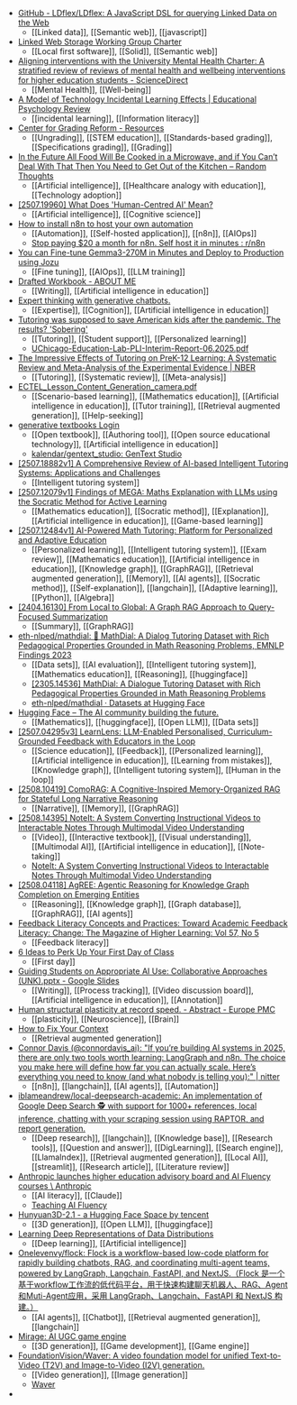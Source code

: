 - [GitHub - LDflex/LDflex: A JavaScript DSL for querying Linked Data on the Web](https://github.com/LDflex/LDflex/)
	- [[Linked data]], [[Semantic web]], [[javascript]]
- [Linked Web Storage Working Group Charter](https://www.w3.org/2024/09/linked-web-storage-wg-charter.html)
	- [[Local first software]], [[Solid]], [[Semantic web]]
- [Aligning interventions with the University Mental Health Charter: A stratified review of reviews of mental health and wellbeing interventions for higher education students - ScienceDirect](https://www.sciencedirect.com/science/article/pii/S1747938X25000533?dgcid=raven_sd_aip_email)
	- [[Mental Health]], [[Well-being]]
- [A Model of Technology Incidental Learning Effects | Educational Psychology Review](https://link.springer.com/article/10.1007/s10648-020-09575-5)
	- [[incidental learning]], [[Information literacy]]
- [Center for Grading Reform - Resources](https://www.centerforgradingreform.org/resources/)
	- [[Ungrading]], [[STEM education]], [[Standards-based grading]], [[Specifications grading]], [[Grading]]
- [In the Future All Food Will Be Cooked in a Microwave, and if You Can’t Deal With That Then You Need to Get Out of the Kitchen – Random Thoughts](https://www.colincornaby.me/2025/08/in-the-future-all-food-will-be-cooked-in-a-microwave-and-if-you-cant-deal-with-that-then-you-need-to-get-out-of-the-kitchen/)
	- [[Artificial intelligence]], [[Healthcare analogy with education]], [[Technology adoption]]
- [[2507.19960] What Does 'Human-Centred AI' Mean?](https://arxiv.org/abs/2507.19960)
	- [[Artificial intelligence]], [[Cognitive science]]
- [How to install n8n to host your own automation](https://www.hostinger.com/tutorials/how-to-install-n8n)
	- [[Automation]], [[Self-hosted application]], [[n8n]], [[AIOps]]
	- [Stop paying $20 a month for n8n. Self host it in minutes : r/n8n](https://www.reddit.com/r/n8n/comments/1mz29g9/stop_paying_20_a_month_for_n8n_self_host_it_in/)
- [You can Fine-tune Gemma3-270M in Minutes and Deploy to Production using Jozu](https://mranand.substack.com/p/you-can-fine-tune-gemma3-270m-in)
	- [[Fine tuning]], [[AIOps]], [[LLM training]]
- [Drafted Workbook - ABOUT ME](https://www.drlilyabadal.com/drafted-workbook.html)
	- [[Writing]], [[Artificial intelligence in education]]
- [Expert thinking with generative chatbots.](https://psycnet.apa.org/doiLanding?doi=10.1037%2Fmac0000199)
	- [[Expertise]], [[Cognition]], [[Artificial intelligence in education]]
- [Tutoring was supposed to save American kids after the pandemic. The results? 'Sobering'](https://hechingerreport.org/proof-points-tutoring-effectiveness/)
	- [[Tutoring]], [[Student support]], [[Personalized learning]]
	- [UChicago-Education-Lab-PLI-Interim-Report-06.2025.pdf](https://www.mdrc.org/sites/default/files/UChicago-Education-Lab-PLI-Interim-Report-06.2025.pdf)
- [The Impressive Effects of Tutoring on PreK-12 Learning: A Systematic Review and Meta-Analysis of the Experimental Evidence | NBER](https://www.nber.org/papers/w27476)
	- [[Tutoring]], [[Systematic review]], [[Meta-analysis]]
- [ECTEL_Lesson_Content_Generation_camera.pdf](https://learninganalytics.upenn.edu/ryanbaker/ECTEL_Lesson_Content_Generation_camera.pdf)
	- [[Scenario-based learning]], [[Mathematics education]], [[Artificial intelligence in education]], [[Tutor training]], [[Retrieval augmented generation]], [[Help-seeking]]
- [generative textbooks Login](https://generativetextbooks.org/login)
	- [[Open textbook]], [[Authoring tool]], [[Open source educational technology]], [[Artificial intelligence in education]]
	- [kalendar/gentext_studio: GenText Studio](https://github.com/kalendar/gentext_studio)
- [[2507.18882v1] A Comprehensive Review of AI-based Intelligent Tutoring Systems: Applications and Challenges](https://arxiv.org/abs/2507.18882v1)
	- [[Intelligent tutoring system]]
- [[2507.12079v1] Findings of MEGA: Maths Explanation with LLMs using the Socratic Method for Active Learning](https://arxiv.org/abs/2507.12079v1)
	- [[Mathematics education]], [[Socratic method]], [[Explanation]], [[Artificial intelligence in education]], [[Game-based learning]]
- [[2507.12484v1] AI-Powered Math Tutoring: Platform for Personalized and Adaptive Education](https://arxiv.org/abs/2507.12484v1)
	- [[Personalized learning]], [[Intelligent tutoring system]], [[Exam review]], [[Mathematics education]], [[Artificial intelligence in education]], [[Knowledge graph]], [[GraphRAG]], [[Retrieval augmented generation]], [[Memory]], [[AI agents]], [[Socratic method]], [[Self-explanation]], [[langchain]], [[Adaptive learning]], [[Python]], [[Algebra]]
- [[2404.16130] From Local to Global: A Graph RAG Approach to Query-Focused Summarization](https://arxiv.org/abs/2404.16130)
	- [[Summary]], [[GraphRAG]]
- [eth-nlped/mathdial: 🧮 MathDial: A Dialog Tutoring Dataset with Rich Pedagogical Properties Grounded in Math Reasoning Problems, EMNLP Findings 2023](https://github.com/eth-nlped/mathdial)
	- [[Data sets]], [[AI evaluation]], [[Intelligent tutoring system]], [[Mathematics education]], [[Reasoning]], [[huggingface]]
	- [[2305.14536] MathDial: A Dialogue Tutoring Dataset with Rich Pedagogical Properties Grounded in Math Reasoning Problems](https://arxiv.org/abs/2305.14536)
	- [eth-nlped/mathdial · Datasets at Hugging Face](https://huggingface.co/datasets/eth-nlped/mathdial)
- [Hugging Face – The AI community building the future.](https://huggingface.co/datasets?other=math)
	- [[Mathematics]], [[huggingface]], [[Open LLM]], [[Data sets]]
- [[2507.04295v3] LearnLens: LLM-Enabled Personalised, Curriculum-Grounded Feedback with Educators in the Loop](https://arxiv.org/abs/2507.04295v3)
	- [[Science education]], [[Feedback]], [[Personalized learning]], [[Artificial intelligence in education]], [[Learning from mistakes]], [[Knowledge graph]], [[Intelligent tutoring system]], [[Human in the loop]]
- [[2508.10419] ComoRAG: A Cognitive-Inspired Memory-Organized RAG for Stateful Long Narrative Reasoning](https://arxiv.org/abs/2508.10419)
	- [[Narrative]], [[Memory]], [[GraphRAG]]
- [[2508.14395] NoteIt: A System Converting Instructional Videos to Interactable Notes Through Multimodal Video Understanding](https://arxiv.org/abs/2508.14395)
	- [[Video]], [[Interactive textbook]], [[Visual understanding]], [[Multimodal AI]], [[Artificial intelligence in education]], [[Note-taking]]
	- [NoteIt: A System Converting Instructional Videos to Interactable Notes Through Multimodal Video Understanding](https://zhaorunning.github.io/NoteIt/)
- [[2508.04118] AgREE: Agentic Reasoning for Knowledge Graph Completion on Emerging Entities](https://arxiv.org/abs/2508.04118)
	- [[Reasoning]], [[Knowledge graph]], [[Graph database]], [[GraphRAG]], [[AI agents]]
- [Feedback Literacy Concepts and Practices: Toward Academic Feedback Literacy: Change: The Magazine of Higher Learning: Vol 57, No 5](https://www.tandfonline.com/doi/abs/10.1080/00091383.2025.2539038?trk=feed_main-feed-card_feed-article-content)
	- [[Feedback literacy]]
- [6 Ideas to Perk Up Your First Day of Class](https://www.chronicle.com/article/6-ideas-to-perk-up-your-first-day-of-class?trk=feed_main-feed-card_feed-article-content)
	- [[First day]]
- [Guiding Students on Appropriate AI Use: Collaborative Approaches (UNK).pptx - Google Slides](https://docs.google.com/presentation/d/1CZVsiyFpMt_QicPBKHEeqbJG0ajmD-Ov/mobilepresent#slide=id.g2b2b02af8fa_1_150)
	- [[Writing]], [[Process tracking]], [[Video discussion board]], [[Artificial intelligence in education]], [[Annotation]]
- [Human structural plasticity at record speed. - Abstract - Europe PMC](https://europepmc.org/article/PMC/3353540)
	- [[plasticity]], [[Neuroscience]], [[Brain]]
- [How to Fix Your Context](https://www.dbreunig.com/2025/06/26/how-to-fix-your-context.html)
	- [[Retrieval augmented generation]]
- [Connor Davis (@connordavis_ai): "If you’re building AI systems in 2025, there are only two tools worth learning: LangGraph and n8n. The choice you make here will define how far you can actually scale. Here’s everything you need to know (and what nobody is telling you):" | nitter](https://nitter.net/connordavis_ai/status/1959212761558466829#m)
	- [[n8n]], [[langchain]], [[AI agents]], [[Automation]]
- [iblameandrew/local-deepsearch-academic: An implementation of Google Deep Search 🕵️ with support for 1000+ references, local inference, chatting with your scraping session using RAPTOR, and report generation.](https://github.com/iblameandrew/local-deepsearch-academic)
	- [[Deep research]], [[langchain]], [[Knowledge base]], [[Research tools]], [[Question and answer]], [[DigLearning]], [[Search engine]], [[LlamaIndex]], [[Retrieval augmented generation]], [[Local AI]], [[streamlit]], [[Research article]], [[Literature review]]
- [Anthropic launches higher education advisory board and AI Fluency courses \ Anthropic](https://www.anthropic.com/news/anthropic-higher-education-initiatives)
	- [[AI literacy]], [[Claude]]
	- [Teaching AI Fluency](https://anthropic.skilljar.com/teaching-ai-fluency)
- [Hunyuan3D-2.1 - a Hugging Face Space by tencent](https://huggingface.co/spaces/tencent/Hunyuan3D-2.1)
	- [[3D generation]], [[Open LLM]], [[huggingface]]
- [Learning Deep Representations of Data Distributions](https://ma-lab-berkeley.github.io/deep-representation-learning-book/)
	- [[Deep learning]], [[Artificial intelligence]]
- [Onelevenvy/flock: Flock is a workflow-based low-code platform for rapidly building chatbots, RAG, and coordinating multi-agent teams, powered by LangGraph, Langchain, FastAPI, and NextJS.（Flock 是一个基于workflow工作流的低代码平台，用于快速构建聊天机器人、RAG、Agent和Muti-Agent应用，采用 LangGraph、Langchain、FastAPI 和 NextJS 构建。）](https://github.com/Onelevenvy/flock)
	- [[AI agents]], [[Chatbot]], [[Retrieval augmented generation]], [[langchain]]
- [Mirage: AI UGC game engine](https://blog.dynamicslab.ai/)
	- [[3D generation]], [[Game development]], [[Game engine]]
- [FoundationVision/Waver: A video foundation model for unified Text-to-Video (T2V) and Image-to-Video (I2V) generation.](https://github.com/FoundationVision/Waver)
	- [[Video generation]], [[Image generation]]
	- [Waver](http://www.waver.video/)
-